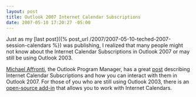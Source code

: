 ```yaml
---
layout: post
title: Outlook 2007 Internet Calendar Subscriptions
date: 2007-05-10 17:20:27 -05:00
---
```


Just as my [last post]({% post_url /2007/2007-05-10-teched-2007-session-calendars %}) was publishing, I realized that many people might not know about the Internet Calendar Subscriptions in Outlook 2007 or may still be using Outlook 2003.

[Michael Affronti](http://blogs.msdn.com/michael_affronti/default.aspx), the Outlook Program Manager, has a great [post](http://blogs.msdn.com/michael_affronti/archive/2006/05/10/594986.aspx) describing Internet Calendar Subscriptions and how you can interact with them in Outlook 2007. For those of you who are still using Outlook 2003, there is an [open-source add-in](http://sourceforge.net/projects/remotecalendars) that allows you to work with Internet Calendars.
